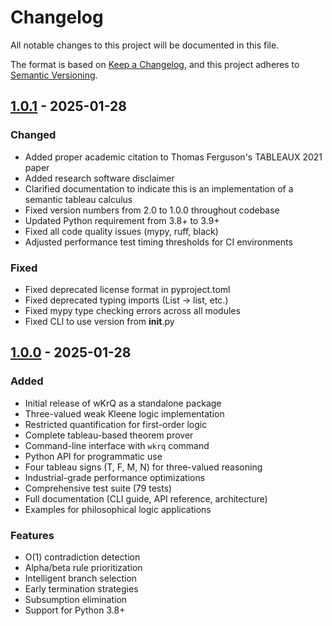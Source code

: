 # Changelog

All notable changes to this project will be documented in this file.

The format is based on [Keep a Changelog](https://keepachangelog.com/en/1.0.0/),
and this project adheres to [Semantic Versioning](https://semver.org/spec/v2.0.0.html).

## [1.0.1] - 2025-01-28

### Changed
- Added proper academic citation to Thomas Ferguson's TABLEAUX 2021 paper
- Added research software disclaimer
- Clarified documentation to indicate this is an implementation of a semantic tableau calculus
- Fixed version numbers from 2.0 to 1.0.0 throughout codebase
- Updated Python requirement from 3.8+ to 3.9+
- Fixed all code quality issues (mypy, ruff, black)
- Adjusted performance test timing thresholds for CI environments

### Fixed
- Fixed deprecated license format in pyproject.toml
- Fixed deprecated typing imports (List → list, etc.)
- Fixed mypy type checking errors across all modules
- Fixed CLI to use version from __init__.py

## [1.0.0] - 2025-01-28

### Added
- Initial release of wKrQ as a standalone package
- Three-valued weak Kleene logic implementation
- Restricted quantification for first-order logic
- Complete tableau-based theorem prover
- Command-line interface with `wkrq` command
- Python API for programmatic use
- Four tableau signs (T, F, M, N) for three-valued reasoning
- Industrial-grade performance optimizations
- Comprehensive test suite (79 tests)
- Full documentation (CLI guide, API reference, architecture)
- Examples for philosophical logic applications

### Features
- O(1) contradiction detection
- Alpha/beta rule prioritization
- Intelligent branch selection
- Early termination strategies
- Subsumption elimination
- Support for Python 3.8+

[1.0.1]: https://github.com/bradleypallen/wkrq/releases/tag/v1.0.1
[1.0.0]: https://github.com/bradleypallen/wkrq/releases/tag/v1.0.0